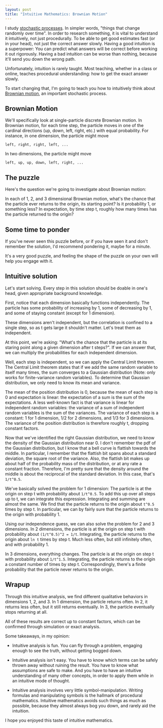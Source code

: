```yaml
---
layout: post
title: "Intuitive Mathematics: Brownian Motion"
---
```


I study [stochastic processes](https://en.wikipedia.org/wiki/Stochastic_process).
In simpler words, "things that change randomly over time".
In order to research something, it is vital to understand it intuitively, not just procedurally.
To be able to get good estimates fast (or in your head), not just the correct answer slowly.
Having a good intuition is a superpower:
You can predict what answers will be correct before working it out rigorously.
Having a bad intuition can be worse than nothing,
because it'll send you down the wrong path.

Unfortunately, intuition is rarely taught.
Most teaching, whether in a class or online, teaches procedural understanding:
how to get the exact answer slowly.

To start changing that,
I'm going to teach you how to intuitively think about
[Brownian motion](https://en.wikipedia.org/wiki/Brownian_motion),
an important stochastic process.

## Brownian Motion

We'll specifically look at
single-particle discrete Brownian motion.
In Brownian motion,
for each time step,
the particle moves in one of the cardinal directions (up, down, left, right, etc.)
with equal probability.
For instance,
in one dimension, the particle might move

    left, right, right, left, ...

In two dimensions, the particle might move

    left, up, up, down, left, right, ...

## The puzzle

Here's the question we're going to investigate about Brownian motion:

In each of 1, 2, and 3 dimensional Brownian motion,
what's the chance that the particle ever returns to the origin,
its starting point? Is it probability 1, or something less?
In expectation, by time step t, roughly how many times has the particle returned to the origin?

## Some time to ponder

If you've never seen this puzzle before,
or if you have seen it and don't remember the solution,
I'd recommend pondering it, maybe for a minute.

It's a very good puzzle,
and feeling the shape of the puzzle on your own
will help you engage with it.

## Intuitive solution

Let's start solving.
Every step in this solution should be doable in one's head,
given appropriate background knowledge.

First, notice that each dimension basically functions independently.
The particle has some probability of increasing by 1,
some of decreasing by 1,
and some of staying constant (except for 1 dimension).

These dimensions aren't independent,
but the correlation is confined to a single step,
so as t gets large it shouldn't matter.
Let's treat them as independent.

At this point, we're asking:
"What's the chance that the particle is at its staring point along a given dimension
after t steps?".
If we can answer that,
we can multiply the probabilities for each independent dimension.

Well, each step is independent, so we can apply the Central Limit theorem.
The Central Limit theorem
states that if we add the same random variable to itself
many times,
the sum converges to a Gaussian distribution
(Note: only works for finite-variance random variables).
To determine that Gaussian distribution,
we only need to know its mean and variance.

The mean of the position distribution is 0,
because the mean of each step is 0 and expectation is linear:
the expectation of a sum is the sum of the expectations.
A less well-known fact is that variance is linear for independent random variables:
the variance of a sum of independent random variables is the sum of the variances.
The variance of each step is a constant:
1 for 1 dimension,
1/2 for 2 dimensions,
and 1/3 for 3 dimensions.
The variance of the position distribution is therefore roughly t,
dropping constant factors.

Now that we've identified the right Gaussian distribution,
we need to know the density of the Gaussian distribution near 0.
I don't remember the pdf of the Gaussian distribution,
but I know that a bell curve
is flattish towards the middle.
In particular, I remember that the flattish bit spans about a standard deviation,
the square root of the variance.
Also, the flattish bit makes up about half of the probability mass of the distribution,
or at any rate a constant fraction.
Therefore, I'm pretty sure that the density around the middle
is about the reciprocal of the standard deviation.
In this case, that's `1/t^0.5`.

We've basically solved the problem for 1 dimension:
The particle is at the origin on step t with probability about `1/t^0.5`.
To add this up over all steps up to t,
we can integrate this expression.
Integrating and summing are almost the same.
We find that the particle returns to the origin
about `t^0.5` times by step t.
In particular, we can by fairly sure that the particle returns to the origin with probability 1.


Using our independence guess, we can also solve the problem for 2 and 3 dimensions.
In 2 dimensions,
the particle is at the origin on step t
with probability about `(1/t^0.5)^2 = 1/t`.
Integrating,
the particle returns to the origin about `ln t` times by step t.
Much less often, but still infinitely often,
and with probability 1.

In 3 dimensions,
everything changes.
The particle is at the origin on step t
with probability about `1/t^1.5`.
Integrating,
the particle returns to the origin a constant number of times by step t.
Correspondingly, there's a finite probability
that the particle never returns to the origin.

## Wrapup

Through this intuitive analysis, we find different qualitative behaviors in dimensions 1, 2, and 3.
In 1 dimension, the particle returns often. In 2, it returns less often, but it still returns eventually.
In 3, the particle eventually stops returning at all.

All of these results are correct up to constant factors,
which can be confirmed through simulation or exact analysis.

Some takeaways, in my opinion:

* Intuitive analysis is fun. You can fly through a problem,
engaging enough to see the truth, without getting bogged down.

* Intuitive analysis isn't easy.
You have to know which terms can be safely thrown away without ruining the result.
You have to know what assumptions are safe to make.
And you have to have an intuitive understanding of many other concepts,
in order to apply them while in an intuitive mode of thought.

* Intuitive analysis involves very little symbol-manipulation.
Writing formulas and manipulating symbols
is the hallmark of procedural mathematics.
Intuitive mathematics avoids such things as much as possible,
because they almost always bog you down, and rarely aid the intuition.

I hope you enjoyed this taste of intuitive mathematics.
